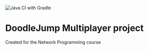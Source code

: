 ![Java CI with Gradle](https://github.com/bvdheiden/doodlejump/workflows/Java%20CI%20with%20Gradle/badge.svg?branch=master)

# DoodleJump Multiplayer project
Created for the Network Programming course
